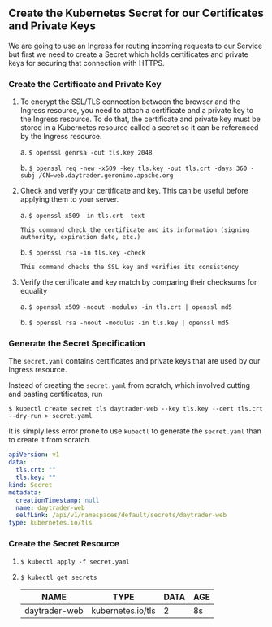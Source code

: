 
            
## Create the Kubernetes Secret for our Certificates and Private Keys

We are going to use an Ingress for routing incoming requests to our Service but first we need to create a Secret which holds certificates and private keys for securing that connection with HTTPS.
 
### Create the Certificate and Private Key
          
1.  To encrypt the SSL/TLS connection between the browser and the Ingress resource, you need to attach a certificate and a private key 
    to the Ingress resource. To do that, the certificate and private key must be stored in a Kubernetes resource called a secret so it 
    can be referenced by the Ingress resource. 

    a.  `$ openssl genrsa -out tls.key 2048`
    
    b.  `$ openssl req -new -x509 -key tls.key -out tls.crt -days 360 -subj /CN=web.daytrader.geronimo.apache.org`
    
2.  Check and verify your certificate and key. This can be useful before applying them to your server. 

    a.  `$ openssl x509 -in tls.crt -text`
    
        This command check the certificate and its information (signing authority, expiration date, etc.)
    
    b.  `$ openssl rsa -in tls.key -check`
    
        This command checks the SSL key and verifies its consistency

3.  Verify the certificate and key match by comparing their checksums for equality

    a.  `$ openssl x509 -noout -modulus -in tls.crt | openssl md5`
    
    b.  `$ openssl rsa -noout -modulus -in tls.key | openssl md5`
            

### Generate the Secret Specification

The `secret.yaml` contains certificates and private keys that are used by our Ingress resource. 

Instead of creating the `secret.yaml` from scratch, which involved cutting and pasting certificates, run

`$ kubectl create secret tls daytrader-web --key tls.key --cert tls.crt --dry-run > secret.yaml`

It is simply less error prone to use `kubectl` to generate the `secret.yaml` than to create it from scratch.

```yaml
apiVersion: v1
data:
  tls.crt: ""
  tls.key: ""
kind: Secret
metadata:
  creationTimestamp: null
  name: daytrader-web
  selfLink: /api/v1/namespaces/default/secrets/daytrader-web
type: kubernetes.io/tls
```



### Create the Secret Resource

1.  `$ kubectl apply -f secret.yaml`
            
2.  `$ kubectl get secrets`
            
    NAME | TYPE | DATA | AGE
    ---- | ---- | ---- | ---
    daytrader-web | kubernetes.io/tls | 2 | 8s
    
